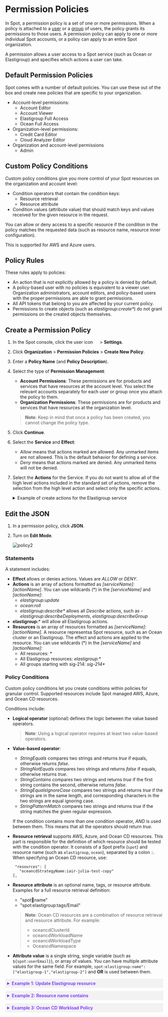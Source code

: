 # Permission Policies

In Spot, a permission policy is a set of one or more permissions. When a policy is attached to a [user](administration/users-a/) or a [group](administration/groups/) of users, the policy grants its permissions to those users. A permission policy can apply to one or more individual Spot accounts, or a policy can apply to an entire Spot organization.

A permission allows a user access to a Spot service (such as Ocean or Elastigroup) and specifies which actions a user can take.

## Default Permission Policies

Spot comes with a number of default policies. You can use these out of the box and create new policies that are specific to your organization.

- Account-level permissions:
  - Account Editor
  - Account Viewer
  - Elastigroup Full Access
  - Ocean Full Access
- Organization-level permissions:
  - Credit Card Editor
  - Cloud Analyzer Editor
- Organization and account-level permissions
  - Admin

## Custom Policy Conditions

Custom policy conditions give you more control of your Spot resources on the organization and account level:

* Condition operators that contain the condition keys:
  - Resource retrieval
  - Resource attribute
* Condition values (attribute value) that should match keys and values received for the given resource in the request.

You can allow or deny access to a specific resource if the condition in the policy matches the requested data (such as resource name, resource inner configuration).

This is supported for AWS and Azure users.

## Policy Rules

These rules apply to policies:

* An action that is not explicitly allowed by a policy is denied by default.
* A policy-based user with no policies is equivalent to a viewer user. Organization administrators, account editors, and policy-based users with the proper permissions are able to grant permissions.
* All API tokens that belong to you are affected by your current policy.
* Permissions to create objects (such as <i>elastigroup:create*</i>) do not grant permissions on the created objects themselves.
  
## Create a Permission Policy

1. In the Spot console, click the user icon <img height="14" src="https://github.com/spotinst/help/src/docs/administration/_media/usericon.png">  > **Settings**.
2. Click **Organization** > **Permission Policies** > **Create New Policy**.
3. Enter a **Policy Name** (and **Policy Description**).
4. Select the type of **Permission Management**:
   * **Account Permissions**: These permissions are for products and services that have resources at the account level. You select the relevant accounts separately for each user or group once you attach the policy to them.
   * **Organization Permissions**: These permissions are for products and services that have resources at the organization level.
  
   > **Note**: Keep in mind that once a policy has been created, you cannot change the policy type.

5. Click **Continue**.
6. Select the **Service** and **Effect**:
   * <i>Allow</i> means that actions marked are allowed. Any unmarked items are not allowed. This is the default behavior for defining a service.
   * <i>Deny</i> means that actions marked are denied. Any unmarked items will not be denied.
7. Select the **Actions** for the Service. If you do not want to allow all of the high level actions included in the standard set of actions, remove the selection from the high level action and select only the specific actions.
   <details>
   <summary markdown="span">Example of create actions for the Elastigroup service</summary>

   Since the **Delete** action is unmarked, this policy will not allow users to delete anything in Elastigroup.
 
   <img src="https://github.com/user-attachments/assets/72c61b07-7867-4909-a7dd-1210bb7ca2cb">

  </details>
   
## Edit the JSON

1. In a permission policy, click **JSON**.
2. Turn on **Edit Mode**.
   
   ![policy2](https://github.com/user-attachments/assets/af3f9855-b464-4af8-a18d-7b18610abbe4)

### Statements

A statement includes:

* **Effect** allows or denies actions. Values are <i>ALLOW</i> or <i>DENY</i>.
* **Actions** is an array of actions formatted as <i>[serviceName]:[actionName]</i>. You can use wildcards (*) in the <i>[serviceName]</i> and <i>[actionName]</i>:
   * <i>elastigroup:update</i>
   * <i>ocean:roll</i>
   * <i>elastigroup:describe*</i> allows all <i>Describe</i> actions, such as <i>-elastigroup:describeDeployments</i>, <i>elastigroup:describeGroup</i>
* **elastigroup:*** will allow all Elastigroup actions.
* **Resources** is an array of resources formatted as <i>[serviceName]:[actionName]</i>. A resource representsa Spot resource, such as an Ocean cluster or an Elastigroup. The effect and actions are applied to the resource. You can use wildcards (*) in the <i>[serviceName]</i> and <i>[actionName]</i>:
   * All resources: <i>*</i>
   * All Elastigroup resources: <i>elastigroup:*</i>
   * All groups starting with sig-214: <i>sig-214*</i>

### Policy Conditions

Custom policy conditions let you create conditions within policies for granular control. Supported resources include Spot managed AWS, Azure, and Ocean CD resources.

Conditions include:

* **Logical operator** (optional) defines the logic between the value based operators.

  >**Note**: Using a logical operator requires at least two value-based operators.

* **Value-based operator**:  
    - <i>StringEquals</i> compares two strings and returns <i>true</i> if equals, otherwise returns <i>false</i>.
    - <i>StringNotEquals</i> compares two strings and returns <i>false</i> if equals, otherwise returns <i>true</i>.
    - <i>StringContains</i> compares two strings and returns <i>true</i> if the first string contains the second, otherwise returns <i>false</i>.
    - <i>StringEqualsIgnoreCase</i> compares two strings and returns <i>true</i> if the strings are in the same length, and corresponding characters in the two strings are equal ignoring case.
    - <i>StringPatternMatch</i> compares two strings and returns <i>true</i> if the string matches the given regular expression.

  If the condition contains more than one condition operator, <i>AND</i> is used between them. This means that all the operators should return <i>true</i>.

* **Resource retrieval** supports AWS, Azure, and Ocean CD resources.
  This part is responsible for the definition of which resource should be tested with the condition operator. It consists of a Spot prefix (`spot`) and resource name (such as `elastigroup`, `ocean`), separated by a colon `:`.
  When specifying an Ocean CD resource, use:

  ```
   "resources": [
     "oceancdStrategyName:iair-julia-test-copy"
  ],
   ```

* **Resource attribute** is an optional name, tags, or resource attribute. Examples for a full resource retrieval definition:  
   - "spot:ocean:name"
   - "spot:elastigroup:tags/Email"

   > **Note**: Ocean CD resources are a combination of resource retrieval and resource attribute. For example:
   > - oceancdClusterId
   > - oceancdWorkloadName
   > - oceancdWorkloadType
   > - OceancdNamespace

* **Attribute value** is a single string, single variable (such as `${spot:userEmail}`), or array of values. You can have multiple attribute values for the same field. For example, `spot:elastigroup:name": ["elastigroup-1","elastigroup-2"]` and  **OR** is used between them.


 <details style="background:#f2f2f2; padding:6px; margin:10px 0px 0px 0px">
   <summary markdown="span" style="color:#7632FE; font-weight:600">Example 1: Update Elastigroup resource</summary>

<div style="padding-left:16px">

This policy lets users with example@mail.com email address update the Elastigroup resource:

<pre>
{
    "group": {
        "name": "eg-example",
        "compute": {
            "launchSpecification": {
                "tags": [
                    {
                        "tagKey": "DeveloperEmail",
                        "tagValue": "example@mail.com"
                    }
                ]
            }
        }
    }
}
</pre>

This policy checks for the `DeveloperEmail` tag, and lets users with this email address perform the update Elastigroup action.

<pre>
{
    "statements": [
        {
            "effect": "ALLOW",
            "actions": [
                "elastigroup:updateGroup"
            ],
            "resources": [
                "*"
            ],
            "condition": {
                "StringEquals": {
                    "spot:elastigroup:tags/DeveloperEmail": "${spot:userEmail}"
                }
            }
        }
    ]
}
</pre>

</div>
 </details>

  <details style="background:#f2f2f2; padding:6px; margin:10px 0px 0px 0px">
   <summary markdown="span" style="color:#7632FE; font-weight:600">Example 2: Resource name contains</summary>

<div style="padding-left:16px">

  This policy lets enables performing Ocean-related operations on clusters with names containing <i>ocean-example-1</i> or <i>ocean-example-2</i>.

<pre>
{
    "statements": [
        {
            "effect": "ALLOW",
            "actions": [
                "ocean:*"
            ],
            "resources": [
                "*"
            ],
            "condition": {
                "StringEqualsIgnoreCase": {
                    "spot:ocean:name": ["ocean-example-1", "ocean-example-2"]
                }
            }
        }
    ]
}
</pre>

</div>
 </details>

  <details style="background:#f2f2f2; padding:6px; margin:10px 0px 0px 0px">
   <summary markdown="span" style="color:#7632FE; font-weight:600">Example 3: Ocean CD Workload Policy</summary>

<div style="padding-left:16px">
    
This policy enables restarting workloads on Ocean CD with specific conditions, including cluster ID, workload type, namespace, and workload name. For example:
* Workload type - “SpotDeployment”
* Cluster id - “cluster-labs”
* Namespace - “nslab”
* Workload name equals “workload1” or contains “workload2”

<pre>
{
    "statements": [{
        "effect": "ALLOW",
        "actions": [
            "oceancd:restartWorkloadAction"
        ],
        "resources": [
            "*"
        ],
     "condition": {
        "And": [
          {
            "StringEquals": {
              "oceancdWorkloadName": "nginx-deployment"
            }
          },
          {
            "StringEquals": {
              "oceancdNamespace": "nslab"
            }
          },
          {
            "StringEquals": {
              "oceancdClusterId": "cluster-labs"
            }
          },
          {
            "StringEquals": {
              "oceancdWorkloadType": "SpotDeployment"
            }
          }
        ]
      }
    }
  ]
}  
</pre>

  
</div>
 </details>

